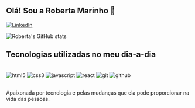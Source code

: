 ## Olá! Sou a Roberta Marinho 👋
[![LinkedIn](https://img.shields.io/badge/LinkedIn-0077B5?style=for-the-badge&logo=linkedin&logoColor=white)](https://www.linkedin.com/in/roberta-pereira-marinho-dev/)

![Roberta's GitHub stats](https://github-readme-stats.vercel.app/api?username=RobertaPMarinho&show_icons=true&theme=dracula)

## Tecnologias utilizadas no meu dia-a-dia
<div style="display: inline_block"><br/> 
<img src="https://img.shields.io/badge/HTML5-E34F26?style=for-the-badge&logo=html5&logoColor=white" alt="html5" align="center">
<img src="https://img.shields.io/badge/CSS3-1572B6?style=for-the-badge&logo=css3&logoColor=white" alt="css3" align="center">
<img src="https://img.shields.io/badge/JavaScript-F7DF1E?style=for-the-badge&logo=javascript&logoColor=black" alt="javascript" align="center">
<img src="https://img.shields.io/badge/React-20232A?style=for-the-badge&logo=react&logoColor=61DAFB" alt="react" align="center">
<img src="https://img.shields.io/badge/GIT-E44C30?style=for-the-badge&logo=git&logoColor=white" alt="git" align="center">
<img src="https://img.shields.io/badge/GitHub-100000?style=for-the-badge&logo=github&logoColor=white" alt="github" align="center">
</div><br/>

Apaixonada por tecnologia e pelas mudanças que ela pode proporcionar na vida das pessoas.

